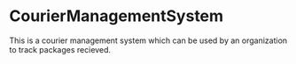 # CourierManagementSystem
This is a courier management system which can be used by an organization to track packages recieved. 
